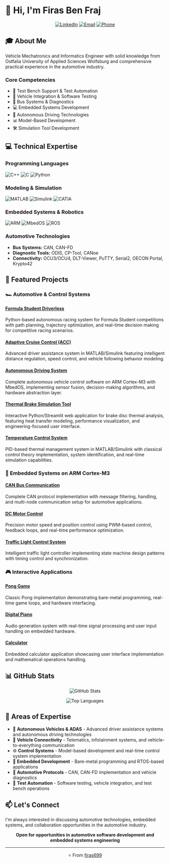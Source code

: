 # 👋 Hi, I'm Firas Ben Fraj

<div align="center">
  
[![LinkedIn](https://img.shields.io/badge/LinkedIn-Connect-0A66C2?style=for-the-badge&logo=linkedin)](https://www.linkedin.com/in/firas-ben-fraj-328a59324/)
[![Email](https://img.shields.io/badge/Email-Contact-D14836?style=for-the-badge&logo=gmail&logoColor=white)](mailto:firasbf6@gmail.com)
[![Phone](https://img.shields.io/badge/Phone-Call-25D366?style=for-the-badge&logo=whatsapp&logoColor=white)](tel:+4915733900666)

</div>

## 🎓 About Me

Vehicle Mechatronics and Informatics Engineer with solid knowledge from Ostfalia University of Applied Sciences Wolfsburg and comprehensive practical experience in the automotive industry.

### Core Competencies
- 🔧 Test Bench Support & Test Automation
- 🚗 Vehicle Integration & Software Testing
- 🔌 Bus Systems & Diagnostics
- 💻 Embedded Systems Development
- 🤖 Autonomous Driving Technologies
- 📊 Model-Based Development
- 🛠️ Simulation Tool Development

## 💻 Technical Expertise

### Programming Languages
![C++](https://img.shields.io/badge/C++-00599C?style=flat-square&logo=cplusplus&logoColor=white)
![C](https://img.shields.io/badge/C-A8B9CC?style=flat-square&logo=c&logoColor=white)
![Python](https://img.shields.io/badge/Python-3776AB?style=flat-square&logo=python&logoColor=white)

### Modeling & Simulation
![MATLAB](https://img.shields.io/badge/MATLAB-0076A8?style=flat-square&logo=mathworks&logoColor=white)
![Simulink](https://img.shields.io/badge/Simulink-FE7A16?style=flat-square)
![CATIA](https://img.shields.io/badge/CATIA-005386?style=flat-square)

### Embedded Systems & Robotics
![ARM](https://img.shields.io/badge/ARM_Cortex-0091BD?style=flat-square&logo=arm&logoColor=white)
![MbedOS](https://img.shields.io/badge/MbedOS-008C8C?style=flat-square)
![ROS](https://img.shields.io/badge/ROS/ROS2-22314E?style=flat-square&logo=ros&logoColor=white)

### Automotive Technologies
- **Bus Systems:** CAN, CAN-FD
- **Diagnostic Tools:** ODIS, CP-Tool, CANoe
- **Connectivity:** OCU3/OCU4, DLT-Viewer, PuTTY, Serial2, OECON Portal, Krypto42

## 🚀 Featured Projects

### 🏎️ Automotive & Control Systems

#### [Formula Student Driverless](https://github.com/firas699/Formula_Student_Driverless_Paython)
Python-based autonomous racing system for Formula Student competitions with path planning, trajectory optimization, and real-time decision making for competitive racing scenarios.

#### [Adaptive Cruise Control (ACC)](https://github.com/firas699/Tempomat_Folgefahrt_Simulink_Matlab)
Advanced driver assistance system in MATLAB/Simulink featuring intelligent distance regulation, speed control, and vehicle following behavior modeling.

#### [Autonomous Driving System](https://github.com/firas699/Autonomes_Fahren_mbedOS_ARMCortexM3)
Complete autonomous vehicle control software on ARM Cortex-M3 with MbedOS, implementing sensor fusion, decision-making algorithms, and hardware abstraction layer.

#### [Thermal Brake Simulation Tool](https://github.com/firas699/Thermisches_Bremssimulations-Tool_Paython_Streamlit)
Interactive Python/Streamlit web application for brake disc thermal analysis, featuring heat transfer modeling, performance visualization, and engineering-focused user interface.

#### [Temperature Control System](https://github.com/firas699/Temperaturregler_Matlab_Simulink)
PID-based thermal management system in MATLAB/Simulink with classical control theory implementation, system identification, and real-time simulation capabilities.

### 🤖 Embedded Systems on ARM Cortex-M3

#### [CAN Bus Communication](https://github.com/firas699/CAN_Bus_mbedOS_ARMCortexM3)
Complete CAN protocol implementation with message filtering, handling, and multi-node communication setup for automotive applications.

#### [DC Motor Control](https://github.com/firas699/DC-Motorsteuerung_mbedOS_ARMCortexM3)
Precision motor speed and position control using PWM-based control, feedback loops, and real-time performance optimization.

#### [Traffic Light Control System](https://github.com/firas699/Ampelsteuerung_mbedOS_ARMCortexM3)
Intelligent traffic light controller implementing state machine design patterns with timing control and synchronization.

### 🎮 Interactive Applications

#### [Pong Game](https://github.com/firas699/Pong-Spiel_mbedOS_ARMCortexM3)
Classic Pong implementation demonstrating bare-metal programming, real-time game loops, and hardware interfacing.

#### [Digital Piano](https://github.com/firas699/Piano_mbedOS_ARMCortexM3)
Audio generation system with real-time signal processing and user input handling on embedded hardware.

#### [Calculator](https://github.com/firas699/Taschenrechner_mbedOS_ARMCortexM3)
Embedded calculator application showcasing user interface implementation and mathematical operations handling.

## 📊 GitHub Stats

<div align="center">
  
![GitHub Stats](https://github-readme-stats.vercel.app/api?username=firas699&show_icons=true&theme=default&hide_border=true&count_private=true)

![Top Languages](https://github-readme-stats.vercel.app/api/top-langs/?username=firas699&layout=compact&theme=default&hide_border=true)

</div>

## 🎯 Areas of Expertise

- 🚙 **Autonomous Vehicles & ADAS** - Advanced driver assistance systems and autonomous driving technologies
- 🔌 **Vehicle Connectivity** - Telematics, infotainment systems, and vehicle-to-everything communication
- ⚙️ **Control Systems** - Model-based development and real-time control system implementation
- 🤖 **Embedded Development** - Bare-metal programming and RTOS-based applications
- 📡 **Automotive Protocols** - CAN, CAN-FD implementation and vehicle diagnostics
- 🧪 **Test Automation** - Software testing, vehicle integration, and test bench operations

## 📫 Let's Connect

I'm always interested in discussing automotive technologies, embedded systems, and collaboration opportunities in the automotive industry.

<div align="center">

**Open for opportunities in automotive software development and embedded systems engineering**

---

⭐️ From [firas699](https://github.com/firas699)

</div>